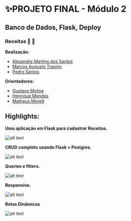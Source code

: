 # ✨PROJETO FINAL - Módulo 2

## Banco de Dados, Flask, Deploy

### Receitas :bowl_with_spoon: :green_salad:

**Realização:**

- [Alexandre Martins dos Santos](https://github.com/alexandrems7)
- [Marcos Augusto Trannin](https://github.com/marcosATr)
- [Pedro Santos](https://github.com/pedrosantoss-web)

**Orientadores:**

- [Gustavo Molina](https://www.linkedin.com/in/gustavo-molina-a2798418)
- [Henrique Mendes](https://www.linkedin.com/in/henriquegmendes)
- [Matheus Morett](https://github.com/matheusmorett2)

## Highlights:

**Uma aplicação em Flask para cadastrar Receitas.**

![alt text](https://i.imgur.com/kTfTeH5.png)

**CRUD completo usando Flask + Postgres.**

![alt text](https://i.imgur.com/18RBlZb.png)

**Queries e filters.**

![alt text](https://i.imgur.com/O2Qj1JX.png)

**Responsivo.**

![alt text](https://i.imgur.com/MG8By2X.png)

**Rotas Dinâmicas**

![alt text](https://i.imgur.com/8yaF1zp.png)
